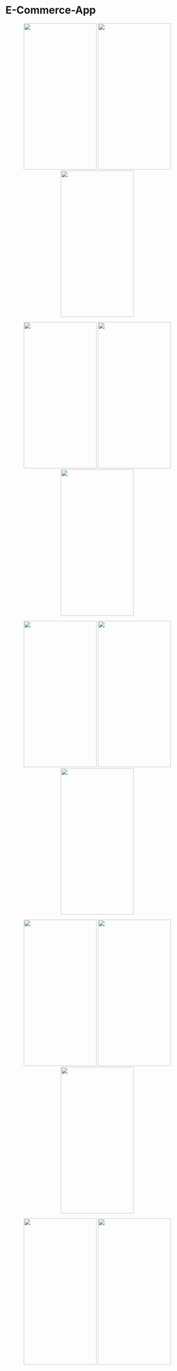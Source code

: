 # E-Commerce-App
<p align="center">
<img src="https://user-images.githubusercontent.com/32553624/184212853-5c44d21e-83bb-4328-b141-934b2f2e8423.png" width="200" height="400" />
<img src="https://user-images.githubusercontent.com/32553624/184217885-79bb657b-5622-4bfe-b99d-5197ee162a14.png" width="200" height="400" />
<img src="https://user-images.githubusercontent.com/32553624/184217872-99b1a723-da65-43a3-b9ee-72b838a830b5.png" width="200" height="400" />
  </p>
<p align="center">
<img src="https://user-images.githubusercontent.com/32553624/184212853-5c44d21e-83bb-4328-b141-934b2f2e8423.png" width="200" height="400" />
<img src="https://user-images.githubusercontent.com/32553624/184212872-5c590388-342f-4b1f-8bf8-695fec8f35de.png" width="200" height="400" />
<img src="https://user-images.githubusercontent.com/32553624/184212890-4cc802cb-54c0-40da-90f3-7b0209af36ae.png" width="200" height="400" />
  </p>
<p align="center">
<img src="https://user-images.githubusercontent.com/32553624/183736126-0864c000-b82e-4d2a-812c-654c193fce4d.png" width="200" height="400" />
<img src="https://user-images.githubusercontent.com/32553624/183735206-62a76443-49a9-43d5-83d4-a42c3f79f342.png" width="200" height="400" />
<img src="https://user-images.githubusercontent.com/32553624/184132619-4e507e9e-1645-4de5-87a0-2d6f1637acdd.png" width="200" height="400" />
  </p>
  <p align="center">
<img src="https://user-images.githubusercontent.com/32553624/183735200-b2b08898-b0b4-4a20-bdde-4a35857cda63.png" width="200" height="400" />
<img src="https://user-images.githubusercontent.com/32553624/183735195-d301317e-09ea-434c-87d8-95351cd8b37f.png" width="200" height="400" />
<img src="https://user-images.githubusercontent.com/32553624/183735159-b9de00e5-d72e-48cd-8d8e-cb59755dca9d.png" width="200" height="400" />
  </p>
   <p align="center">

<img src="https://user-images.githubusercontent.com/32553624/183735168-b60beab1-b995-42cb-836b-cafbf72c8a2a.png" width="200" height="400" />
<img src="https://user-images.githubusercontent.com/32553624/183735189-31f921e5-daa0-44da-a25e-16b175bc9575.png" width="200" height="400" />
  </p>



